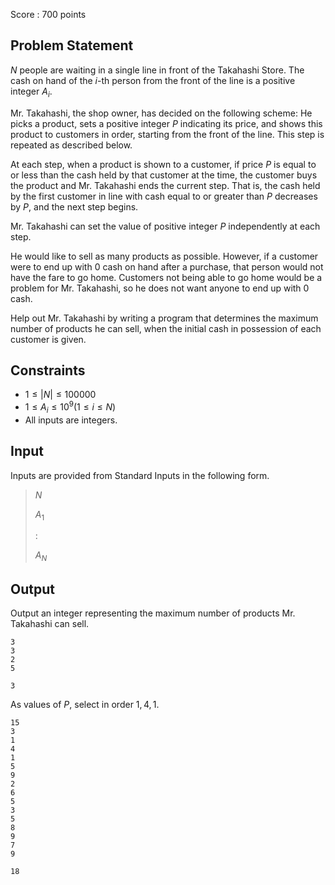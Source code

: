 Score : $700$ points

## Problem Statement

$N$ people are waiting in a single line in front of the Takahashi Store. The cash on hand of the $i$-th person from the front of the line is a positive integer $A_i$.

Mr. Takahashi, the shop owner, has decided on the following scheme: He picks a product, sets a positive integer $P$ indicating its price, and shows this product to customers in order, starting from the front of the line. This step is repeated as described below.

At each step, when a product is shown to a customer, if price $P$ is equal to or less than the cash held by that customer at the time, the customer buys the product and Mr. Takahashi ends the current step. That is, the cash held by the first customer in line with cash equal to or greater than $P$ decreases by $P$, and the next step begins.

Mr. Takahashi can set the value of positive integer $P$ independently at each step.

He would like to sell as many products as possible. However, if a customer were to end up with $0$ cash on hand after a purchase, that person would not have the fare to go home. Customers not being able to go home would be a problem for Mr. Takahashi, so he does not want anyone to end up with $0$ cash.

Help out Mr. Takahashi by writing a program that determines the maximum number of products he can sell, when the initial cash in possession of each customer is given.

## Constraints

- $1 \leq | N | \leq 100000$
- $1 \leq A_i \leq 10^9(1 \leq i \leq N)$
- All inputs are integers.

## Input

Inputs are provided from Standard Inputs in the following form.

> $N$
> 
> $A_1$
> 
> :
> 
> $A_N$

## Output

Output an integer representing the maximum number of products Mr. Takahashi can sell.

```input1
3
3
2
5
```

```output1
3
```

As values of $P$, select in order $1, 4, 1$.

```input2
15
3
1
4
1
5
9
2
6
5
3
5
8
9
7
9
```

```output2
18
```